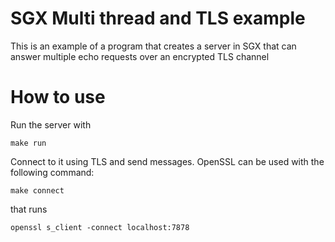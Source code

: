 # SGX Multi thread and TLS example

This is an example of a program that creates a server in SGX that can answer multiple echo requests over an encrypted TLS channel

# How to use

Run the server with

`make run`

Connect to it using TLS and send messages. OpenSSL can be used with the following command:

`make connect`

that runs

`openssl s_client -connect localhost:7878`
